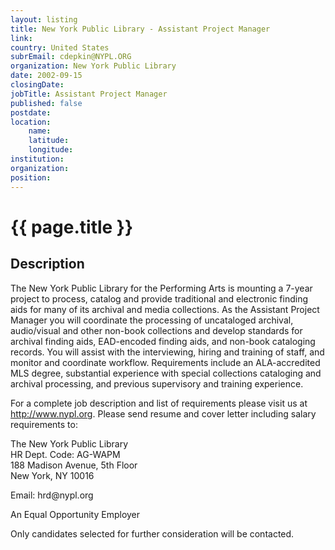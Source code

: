 ```yaml
---
layout: listing
title: New York Public Library - Assistant Project Manager
link:
country: United States
subrEmail: cdepkin@NYPL.ORG
organization: New York Public Library 
date: 2002-09-15
closingDate: 
jobTitle: Assistant Project Manager
published: false
postdate:
location:
    name: 
    latitude: 
    longitude: 
institution: 
organization: 
position: 
--- 
```



# {{ page.title }}

## Description


<p>The New York Public Library for the Performing Arts is mounting a  7-year project to process, catalog and provide traditional and electronic finding aids for many of its archival and media collections. As the Assistant Project Manager you will coordinate the processing of uncataloged archival, audio/visual and other non-book collections and develop standards for archival finding aids, EAD-encoded finding aids, and non-book cataloging records. You will assist with the interviewing, hiring and training of staff, and monitor and coordinate workflow. Requirements include an ALA-accredited MLS degree, substantial experience with special collections cataloging and archival processing, and previous supervisory and training experience.</p>

<p>For a complete job description and list of requirements please visit us at <a href="http://www.nypl.org">http://www.nypl.org</a>.
Please send resume and cover letter including salary requirements to:</p>

<p>The New York Public Library<br/>
HR Dept. Code: AG-WAPM <br/>
188 Madison Avenue, 5th Floor <br/>
New York, NY 10016 </p>
<p>Email: hrd@nypl.org</p>

<p>An Equal Opportunity Employer</p>

<p>Only candidates selected for further consideration will be contacted.</p>
